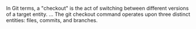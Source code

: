 In Git terms, a "checkout" is the act of switching between different versions of a target entity. ... The git checkout command operates upon three distinct entities: files, commits, and branches.
